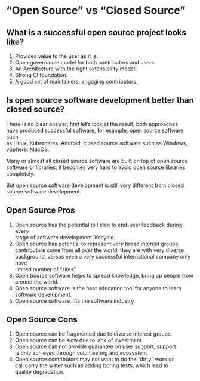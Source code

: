 # “Open Source” vs “Closed Source”

## What is a successful open source project looks like?

1. Provides value to the user as it is.
2. Open governance model for both contributors and users.
3. An Architecture with the right extensibility model.
4. Strong CI foundation.
5. A good set of maintainers, engaging contributors.

## Is open source software development better than closed source?

There is no clear answer, first let’s look at the result, both approaches  
have produced successful software, for example, open source software such  
as Linux, Kubernetes, Android,  closed source software such as Windows,  
vSphere, MacOS.

Many or almost all closed source software are built on top of open source  
software or libraries, it becomes very hard to avoid open source libraries  
completely.

But open source software development is still very different from closed  
source software development.

## Open Source Pros

1. Open source has the potential to listen to end-user feedback during every  
stage of software development lifecycle.
2. Open source has potential to represent very broad interest groups,  
contributors come from all over the world, they are with very diverse  
background, versus even a very successful international company only have  
limited number of “sites”
3. Open Source software helps to spread knowledge, bring up people from  
around the world.
4. Open source software is the best education tool for anyone to learn  
software development.
5. Open source software lifts the software industry.

## Open Source Cons

1. Open source can be fragmented due to diverse interest groups.
2. Open source can be slow due to lack of investment.
3. Open source can not provide guarantee on user support, support  
is only achieved through volunteering and ecosystem.
4. Open source contributors may not want to do the “dirty” work or  
call carry the water such as adding boring tests, which lead to  
quality degradation.
